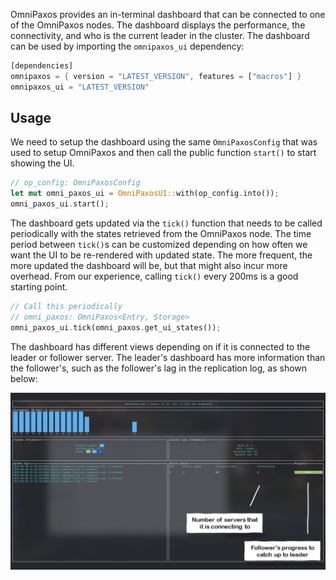 OmniPaxos provides an in-terminal dashboard that can be connected to one of the OmniPaxos nodes. The dashboard displays the performance, the connectivity, and who is the current leader in the cluster. The dashboard can be used by importing the `omnipaxos_ui` dependency:

```rust
[dependencies]
omnipaxos = { version = "LATEST_VERSION", features = ["macros"] }
omnipaxos_ui = "LATEST_VERSION"
```

## Usage
We need to setup the dashboard using the same `OmniPaxosConfig` that was used to setup OmniPaxos and then call the public function `start()` to start showing the UI.

```rust
// op_config: OmniPaxosConfig
let mut omni_paxos_ui = OmniPaxosUI::with(op_config.into());
omni_paxos_ui.start();
```

The dashboard gets updated via the `tick()` function that needs to be called periodically with the states retrieved from the OmniPaxos node. The time period between `tick()`s can be customized depending on how often we want the UI to be re-rendered with updated state. The more frequent, the more updated the dashboard will be, but that might also incur more overhead. From our experience, calling `tick()` every 200ms is a good starting point.

```rust
// Call this periodically
// omni_paxos: OmniPaxos<Entry, Storage>
omni_paxos_ui.tick(omni_paxos.get_ui_states());
```

The dashboard has different views depending on if it is connected to the leader or follower server. The leader's dashboard has more information than the follower's, such as the follower's lag in the replication log, as shown below:

![omnipaxos](../images/dashboard.jpg)
